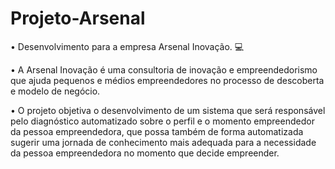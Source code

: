 # Projeto-Arsenal
 • Desenvolvimento para a empresa Arsenal Inovação. 💻

 • A Arsenal Inovação é uma consultoria de inovação e empreendedorismo que ajuda pequenos e médios empreendedores no processo de descoberta e modelo de negócio.

 • O projeto objetiva o desenvolvimento de um sistema que será responsável pelo diagnóstico automatizado sobre o perfil e o momento empreendedor da pessoa empreendedora, que possa também de forma automatizada sugerir uma jornada de conhecimento mais adequada para a necessidade da pessoa empreendedora no momento que decide empreender.
